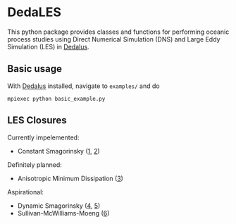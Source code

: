 # DedaLES

This python package provides classes and functions for performing oceanic process studies 
using Direct Numerical Simulation (DNS) and Large Eddy Simulation (LES) in [Dedalus].

## Basic usage

With [Dedalus] installed, navigate to `examples/` and do

```
mpiexec python basic_example.py
```

## LES Closures

Currently impelemented:

* Constant Smagorinsky ([1][1], [2][2])

Definitely planned:

* Anisotropic Minimum Dissipation ([3][3])

Aspirational:

* Dynamic Smagorinsky ([4][4], [5][5])
* Sullivan-McWilliams-Moeng ([6][6])

[Dedalus]: http://dedalus-project.org

[1]: https://en.wikipedia.org/wiki/Large_eddy_simulation#Smagorinsky–Lilly_model
[2]: https://aip.scitation.org/doi/pdf/10.1063/1.5037039?class=pdf
[3]: https://aip.scitation.org/doi/pdf/10.1063/1.5037039?class=pdf
[4]: https://en.wikipedia.org/wiki/Large_eddy_simulation#Germano_dynamic_model
[5]: https://aip.scitation.org/doi/abs/10.1063/1.857955
[6]: https://link.springer.com/article/10.1007/BF00713741
